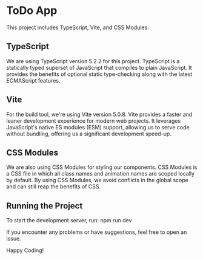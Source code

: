 # ToDo App
  
This project includes TypeScript, Vite, and CSS Modules.

## TypeScript

We are using TypeScript version 5.2.2 for this project. TypeScript is a statically typed superset of JavaScript that compiles to plain JavaScript. It provides the benefits of optional static type-checking along with the latest ECMAScript features. 
## Vite 

For the build tool, we're using Vite version 5.0.8. Vite provides a faster and leaner development experience for modern web projects. It leverages JavaScript's native ES modules (ESM) support, allowing us to serve code without bundling, offering us a significant development speed-up.
## CSS Modules

We are also using CSS Modules for styling our components. CSS Modules is a CSS file in which all class names and animation names are scoped locally by default. By using CSS Modules, we avoid conflicts in the global scope and can still reap the benefits of CSS.
## Running the Project

To start the development server, run: npm run dev

If you encounter any problems or have suggestions, feel free to open an issue.

Happy Coding!
